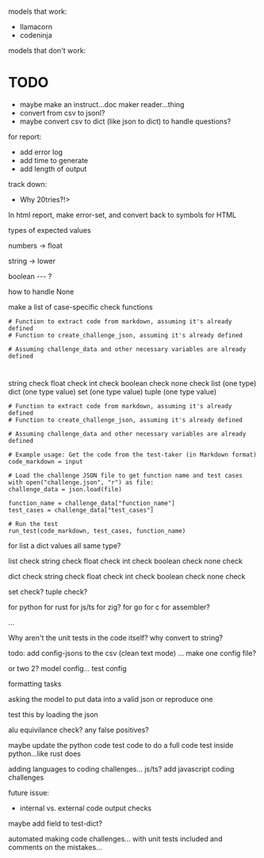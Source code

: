 
models that work:
- llamacorn
- codeninja


models that don't work:




# TODO
- maybe make an instruct...doc maker reader...thing
- convert from csv to jsonl?
- maybe convert csv to dict (like json to dict) to handle questions?

for report:
- add error log
- add time to generate
- add length of output

track down:
- Why 20tries?!>

In html report, make error-set,
and convert back to symbols for HTML


types of expected values

numbers -> float

string -> lower
 
boolean --- ?

how to handle None

make a list of case-specific check functions
 
    # Function to extract code from markdown, assuming it's already defined
    # Function to create_challenge_json, assuming it's already defined

    # Assuming challenge_data and other necessary variables are already defined
    
    
# 
string check
float check
int check
boolean check 
none check
list (one type)
dict (one type value)
set (one type value)
tuple (one type value)

    # Function to extract code from markdown, assuming it's already defined
    # Function to create_challenge_json, assuming it's already defined

    # Assuming challenge_data and other necessary variables are already defined

    # Example usage: Get the code from the test-taker (in Markdown format)
    code_markdown = input

    # Load the challenge JSON file to get function name and test cases
    with open("challenge.json", "r") as file:
    challenge_data = json.load(file)

    function_name = challenge_data["function_name"]
    test_cases = challenge_data["test_cases"]

    # Run the test
    run_test(code_markdown, test_cases, function_name)

for list a dict values
all same type?

list check
	string check
	float check
	int check
	boolean check 
	none check


dict check
	string check
	float check
	int check
	boolean check 
	none check

set check?
tuple check?


for python
for rust
for js/ts
for zig?
for go
for c
for assembler?


...

Why aren't the unit tests in the code itself?
why convert to string?

todo:
add config-jsons to the csv (clean text mode)
...
make one config file?

or two 2? 
model config...
test config


formatting tasks

asking the model to put data into a valid json
or reproduce one

test this by loading the json

alu equivilance check?
any false positives?



maybe update the python code test code to do a full code test inside python...like rust does


adding languages to coding challenges...
js/ts? add javascript coding challenges

future issue:
- internal vs. external code output checks

maybe add field to test-dict?


automated making code challenges...
with unit tests included
and comments on the mistakes...



